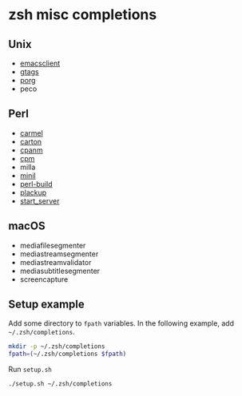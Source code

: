 # zsh misc completions

## Unix

- [emacsclient](https://www.gnu.org/software/emacs/)
- [gtags](https://www.gnu.org/software/global/)
- [porg](https://github.com/miyagawa/cpanminus)
- peco

## Perl

- [carmel](https://github.com/miyagawa/Carmel)
- [carton](https://github.com/perl-carton/carton)
- [cpanm](https://github.com/miyagawa/cpanminus)
- [cpm](https://github.com/skaji/cpm)
- milla
- [minil](https://github.com/tokuhirom/Minilla)
- [perl-build](https://github.com/tokuhirom/Perl-Build)
- [plackup](https://github.com/plack/Plack)
- [start_server](https://github.com/kazuho/p5-Server-Starter)

## macOS

- mediafilesegmenter
- mediastreamsegmenter
- mediastreamvalidator
- mediasubtitlesegmenter
- screencapture

## Setup example

Add some directory to `fpath` variables. In the following example, add `~/.zsh/completions`.

```zsh
mkdir -p ~/.zsh/completions
fpath=(~/.zsh/completions $fpath)
```

Run `setup.sh`

```zsh
./setup.sh ~/.zsh/completions
```
